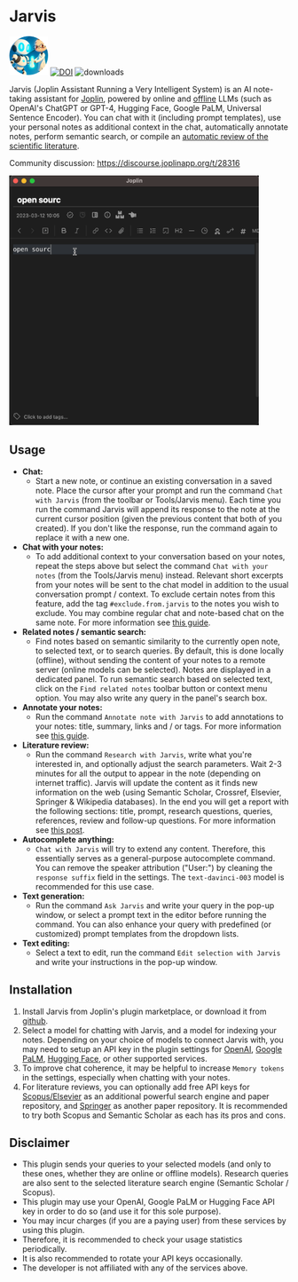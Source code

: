 # Jarvis

<img src=img/jarvis-logo-circle.png width=70> [![DOI](https://zenodo.org/badge/568521268.svg)](https://zenodo.org/badge/latestdoi/568521268) ![downloads](https://img.shields.io/badge/dynamic/json?color=brightgreen&label=downloads&query=%24.totalDownloads&url=https%3A%2F%2Fjoplin-plugin-downloads.vercel.app%2Fapi%3Fplugin%3Djoplin.plugin.alondmnt.jarvis)

Jarvis (Joplin Assistant Running a Very Intelligent System) is an AI note-taking assistant for [Joplin](https://joplinapp.org), powered by online and [offline](GUIDE.md#setup-a-custom-model) LLMs (such as OpenAI's ChatGPT or GPT-4, Hugging Face, Google PaLM, Universal Sentence Encoder). You can chat with it (including prompt templates), use your personal notes as additional context in the chat, automatically annotate notes, perform semantic search, or compile an [automatic review of the scientific literature](https://medium.com/@alondmnt/ai-powered-literature-review-6918ee180304).

Community discussion: https://discourse.joplinapp.org/t/28316

<img src="img/jarvis-research.gif" width="450">

## Usage

- **Chat:**
    - Start a new note, or continue an existing conversation in a saved note. Place the cursor after your prompt and run the command `Chat with Jarvis` (from the toolbar or Tools/Jarvis menu). Each time you run the command Jarvis will append its response to the note at the current cursor position (given the previous content that both of you created). If you don't like the response, run the command again to replace it with a new one.
- **Chat with your notes:**
    - To add additional context to your conversation based on your notes, repeat the steps above but select the command `Chat with your notes` (from the Tools/Jarvis menu) instead. Relevant short excerpts from your notes will be sent to the chat model in addition to the usual conversation prompt / context. To exclude certain notes from this feature, add the tag `#exclude.from.jarvis` to the notes you wish to exclude. You may combine regular chat and note-based chat on the same note. For more information see [this guide](GUIDE.md#chat-with-your-notes).
- **Related notes / semantic search:**
    - Find notes based on semantic similarity to the currently open note, to selected text, or to search queries. By default, this is done locally (offline), without sending the content of your notes to a remote server (online models can be selected). Notes are displayed in a dedicated panel. To run semantic search based on selected text, click on the `Find related notes` toolbar button or context menu option. You may also write any query in the panel's search box.
- **Annotate your notes:**
    - Run the command `Annotate note with Jarvis` to add annotations to your notes: title, summary, links and / or tags. For more information see [this guide](GUIDE.md#annotate-note-with-jarvis).
- **Literature review:**
    - Run the command `Research with Jarvis`, write what you're interested in, and optionally adjust the search parameters. Wait 2-3 minutes for all the output to appear in the note (depending on internet traffic). Jarvis will update the content as it finds new information on the web (using Semantic Scholar, Crossref, Elsevier, Springer & Wikipedia databases). In the end you will get a report with the following sections: title, prompt, research questions, queries, references, review and follow-up questions. For more information see [this post](https://medium.com/@alondmnt/ai-powered-literature-review-6918ee180304).
- **Autocomplete anything:**
    - `Chat with Jarvis` will try to extend any content. Therefore, this essentially serves as a general-purpose autocomplete command. You can remove the speaker attribution ("User:") by cleaning the `response suffix` field in the settings. The `text-davinci-003` model is recommended for this use case.
- **Text generation:**
    - Run the command `Ask Jarvis` and write your query in the pop-up window, or select a prompt text in the editor before running the command. You can also enhance your query with predefined (or customized) prompt templates from the dropdown lists.
- **Text editing:**
    - Select a text to edit, run the command `Edit selection with Jarvis` and write your instructions in the pop-up window.

## Installation

1. Install Jarvis from Joplin's plugin marketplace, or download it from [github](https://github.com/alondmnt/joplin-plugin-jarvis/releases).
2. Select a model for chatting with Jarvis, and a model for indexing your notes. Depending on your choice of models to connect Jarvis with, you may need to setup an API key in the plugin settings for [OpenAI](https://platform.openai.com/account/api-keys), [Google PaLM](https://makersuite.google.com/app/apikey), [Hugging Face](https://huggingface.co/settings/tokens), or other supported services.
3. To improve chat coherence, it may be helpful to increase `Memory tokens` in the settings, especially when chatting with your notes.
4. For literature reviews, you can optionally add free API keys for [Scopus/Elsevier](https://dev.elsevier.com/) as an additional powerful search engine and paper repository, and [Springer](https://dev.springernature.com/) as another paper repository. It is recommended to try both Scopus and Semantic Scholar as each has its pros and cons.

## Disclaimer

- This plugin sends your queries to your selected models (and only to these ones, whether they are online or offline models). Research queries are also sent to the selected literature search engine (Semantic Scholar / Scopus).
- This plugin may use your OpenAI, Google PaLM or Hugging Face API key in order to do so (and use it for this sole purpose).
- You may incur charges (if you are a paying user) from these services by using this plugin.
- Therefore, it is recommended to check your usage statistics periodically.
- It is also recommended to rotate your API keys occasionally.
- The developer is not affiliated with any of the services above.
